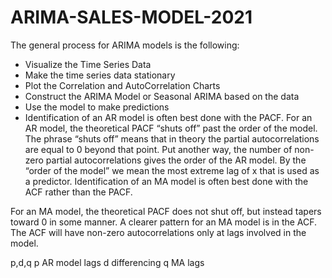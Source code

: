 # ARIMA-SALES-MODEL-2021
The general process for ARIMA models is the following:
* Visualize the Time Series Data
* Make the time series data stationary
* Plot the Correlation and AutoCorrelation Charts
* Construct the ARIMA Model or Seasonal ARIMA based on the data
* Use the model to make predictions
* Identification of an AR model is often best done with the PACF.
For an AR model, the theoretical PACF “shuts off” past the order of the model. The phrase “shuts off” means that in theory the partial autocorrelations are equal to 0 beyond that point. Put another way, the number of non-zero partial autocorrelations gives the order of the AR model. By the “order of the model” we mean the most extreme lag of x that is used as a predictor.
Identification of an MA model is often best done with the ACF rather than the PACF.

For an MA model, the theoretical PACF does not shut off, but instead tapers toward 0 in some manner. A clearer pattern for an MA model is in the ACF. The ACF will have non-zero autocorrelations only at lags involved in the model.

p,d,q p AR model lags d differencing q MA lags
